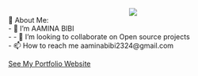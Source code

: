 
<div align="center" >  
 <img src="https://tse1.mm.bing.net/th/id/OIP.B0NZuseuTA7LyOTvAFyrKgHaHa?w=152&h=180&c=7&r=0&o=5&dpr=1.5&pid=1.7" />
</div>
💫
 About Me:
<br>- 👋  I’m AAMINA BIBI<br>- - 💞️ I’m looking to collaborate on Open source projects<br>- 📫 How to reach me aaminabibi2324@gmail.com


   




[See My Portfolio Website](https://aaminabibi.github.io/Portfolio/)
